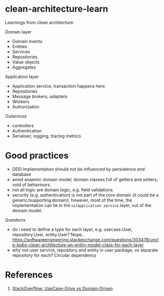 # clean-architecture-learn
Learnings from clean architecture


Domain layer
- Domain events
- Entities
- Services
- Repositories
- Value objects
- Aggregates

Application layer
- Application service, transaction happens here
- Repositories
- Message brokers, adapters
- Workers
- Authorization

Outermost
- controllers
- Authentication 
- Serialiser, logging, tracing metrics

# Good practices

- DDD implementation should not be influenced by persistence and database
- avoid anaemic domain model, domain classes full of getters and setters, void of behaviours.
- not all logic are domain logic, e.g. field validations
- security (e.g. authentication) is not part of the core domain (it could be a generic/supporting domain), however, most of the time, the implementation can lie in the `ui`/`application service` layer, out of the domain model.


Questions
- do i need to define a type for each layer, e.g. usecase.User, repository.User, entity.User? Nope, https://softwareengineering.stackexchange.com/questions/303478/uncle-bobs-clean-architecture-an-entity-model-class-for-each-layer
- why not user service, repository and entity in user package, vs separate repository for each? Circular dependency

# References

1. [StackOverflow: UseCase-Drive vs Domain-Driven](https://stackoverflow.com/questions/3173070/design-methodology-use-case-driven-vs-domain-driven)
